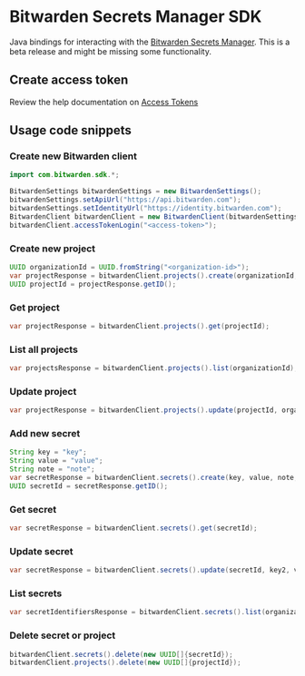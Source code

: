 # Bitwarden Secrets Manager SDK

Java bindings for interacting with the [Bitwarden Secrets Manager]. This is a beta release and might be missing some
functionality.

## Create access token

Review the help documentation on [Access Tokens]

## Usage code snippets

### Create new Bitwarden client

```java
import com.bitwarden.sdk.*;

BitwardenSettings bitwardenSettings = new BitwardenSettings();
bitwardenSettings.setApiUrl("https://api.bitwarden.com");
bitwardenSettings.setIdentityUrl("https://identity.bitwarden.com");
BitwardenClient bitwardenClient = new BitwardenClient(bitwardenSettings);
bitwardenClient.accessTokenLogin("<access-token>");
```

### Create new project

```java
UUID organizationId = UUID.fromString("<organization-id>");
var projectResponse = bitwardenClient.projects().create(organizationId, "TestProject");
UUID projectId = projectResponse.getID();
```

### Get project

```java
var projectResponse = bitwardenClient.projects().get(projectId);
```

### List all projects

```java
var projectsResponse = bitwardenClient.projects().list(organizationId);
```

### Update project

```java
var projectResponse = bitwardenClient.projects().update(projectId, organizationId, "TestProjectUpdated");
```

### Add new secret

```java
String key = "key";
String value = "value";
String note = "note";
var secretResponse = bitwardenClient.secrets().create(key, value, note, organizationId, new UUID[]{projectId});
UUID secretId = secretResponse.getID();
```

### Get secret
```java
var secretResponse = bitwardenClient.secrets().get(secretId);
```

### Update secret

```java
var secretResponse = bitwardenClient.secrets().update(secretId, key2, value2, note2, organizationId, new UUID[]{projectId});
```

### List secrets

```java
var secretIdentifiersResponse = bitwardenClient.secrets().list(organizationId);
```

### Delete secret or project

```java
bitwardenClient.secrets().delete(new UUID[]{secretId});
bitwardenClient.projects().delete(new UUID[]{projectId});
```

[Access Tokens]: https://bitwarden.com/help/access-tokens/
[Bitwarden Secrets Manager]: https://bitwarden.com/products/secrets-manager/
